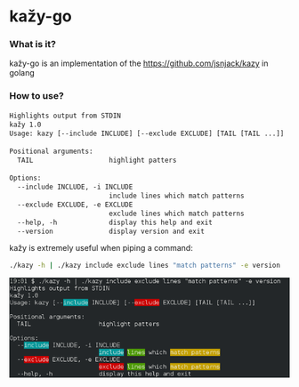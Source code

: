 kažy-go
====

### What is it?
kažy-go is an implementation of the https://github.com/jsnjack/kazy in golang

### How to use?
```
Highlights output from STDIN
kažy 1.0
Usage: kazy [--include INCLUDE] [--exclude EXCLUDE] [TAIL [TAIL ...]]

Positional arguments:
  TAIL                   highlight patters

Options:
  --include INCLUDE, -i INCLUDE
                         include lines which match patterns
  --exclude EXCLUDE, -e EXCLUDE
                         exclude lines which match patterns
  --help, -h             display this help and exit
  --version              display version and exit

```
kažy is extremely useful when piping a command:
```bash
./kazy -h | ./kazy include exclude lines "match patterns" -e version
```
![ScreenShot](https://raw.githubusercontent.com/jsnjack/kazy-go/master/screenshot.png)
